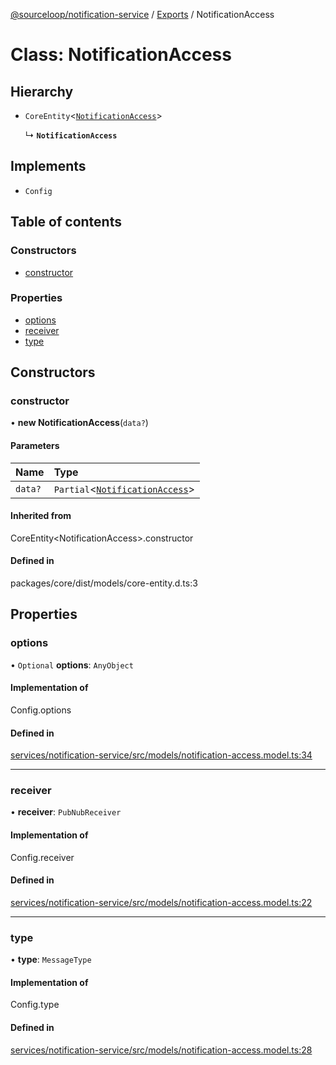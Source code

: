 [@sourceloop/notification-service](../README.md) / [Exports](../modules.md) / NotificationAccess

# Class: NotificationAccess

## Hierarchy

- `CoreEntity`<[`NotificationAccess`](NotificationAccess.md)\>

  ↳ **`NotificationAccess`**

## Implements

- `Config`

## Table of contents

### Constructors

- [constructor](NotificationAccess.md#constructor)

### Properties

- [options](NotificationAccess.md#options)
- [receiver](NotificationAccess.md#receiver)
- [type](NotificationAccess.md#type)

## Constructors

### constructor

• **new NotificationAccess**(`data?`)

#### Parameters

| Name | Type |
| :------ | :------ |
| `data?` | `Partial`<[`NotificationAccess`](NotificationAccess.md)\> |

#### Inherited from

CoreEntity<NotificationAccess\>.constructor

#### Defined in

packages/core/dist/models/core-entity.d.ts:3

## Properties

### options

• `Optional` **options**: `AnyObject`

#### Implementation of

Config.options

#### Defined in

[services/notification-service/src/models/notification-access.model.ts:34](https://github.com/sourcefuse/loopback4-microservice-catalog/blob/d35fdb3f0/services/notification-service/src/models/notification-access.model.ts#L34)

___

### receiver

• **receiver**: `PubNubReceiver`

#### Implementation of

Config.receiver

#### Defined in

[services/notification-service/src/models/notification-access.model.ts:22](https://github.com/sourcefuse/loopback4-microservice-catalog/blob/d35fdb3f0/services/notification-service/src/models/notification-access.model.ts#L22)

___

### type

• **type**: `MessageType`

#### Implementation of

Config.type

#### Defined in

[services/notification-service/src/models/notification-access.model.ts:28](https://github.com/sourcefuse/loopback4-microservice-catalog/blob/d35fdb3f0/services/notification-service/src/models/notification-access.model.ts#L28)
